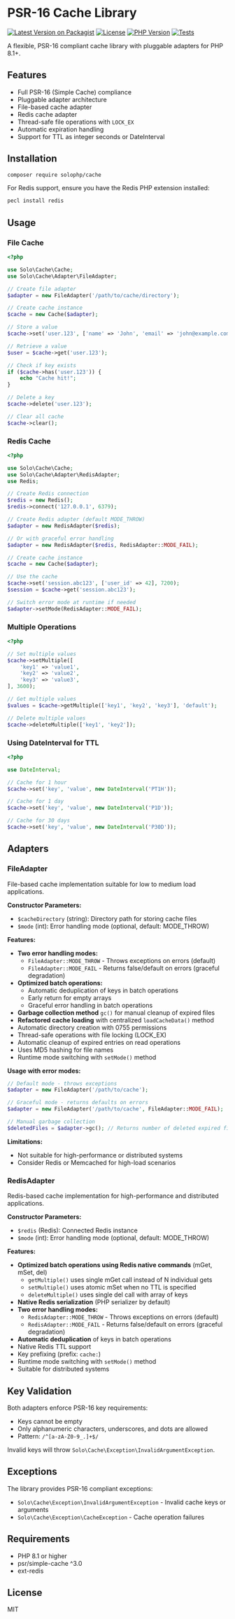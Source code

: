 # PSR-16 Cache Library

[![Latest Version on Packagist](https://img.shields.io/packagist/v/solophp/cache.svg)](https://packagist.org/packages/solophp/cache)
[![License](https://img.shields.io/packagist/l/solophp/cache.svg)](https://github.com/solophp/cache/blob/main/LICENSE)
[![PHP Version](https://img.shields.io/packagist/php-v/solophp/cache.svg)](https://packagist.org/packages/solophp/cache)
[![Tests](https://img.shields.io/github/actions/workflow/status/solophp/cache/tests.yml?label=tests)](https://github.com/solophp/cache/actions)

A flexible, PSR-16 compliant cache library with pluggable adapters for PHP 8.1+.

## Features

- Full PSR-16 (Simple Cache) compliance
- Pluggable adapter architecture
- File-based cache adapter
- Redis cache adapter
- Thread-safe file operations with `LOCK_EX`
- Automatic expiration handling
- Support for TTL as integer seconds or DateInterval

## Installation

```bash
composer require solophp/cache
```

For Redis support, ensure you have the Redis PHP extension installed:

```bash
pecl install redis
```

## Usage

### File Cache

```php
<?php

use Solo\Cache\Cache;
use Solo\Cache\Adapter\FileAdapter;

// Create file adapter
$adapter = new FileAdapter('/path/to/cache/directory');

// Create cache instance
$cache = new Cache($adapter);

// Store a value
$cache->set('user.123', ['name' => 'John', 'email' => 'john@example.com'], 3600);

// Retrieve a value
$user = $cache->get('user.123');

// Check if key exists
if ($cache->has('user.123')) {
    echo "Cache hit!";
}

// Delete a key
$cache->delete('user.123');

// Clear all cache
$cache->clear();
```

### Redis Cache

```php
<?php

use Solo\Cache\Cache;
use Solo\Cache\Adapter\RedisAdapter;
use Redis;

// Create Redis connection
$redis = new Redis();
$redis->connect('127.0.0.1', 6379);

// Create Redis adapter (default MODE_THROW)
$adapter = new RedisAdapter($redis);

// Or with graceful error handling
$adapter = new RedisAdapter($redis, RedisAdapter::MODE_FAIL);

// Create cache instance
$cache = new Cache($adapter);

// Use the cache
$cache->set('session.abc123', ['user_id' => 42], 7200);
$session = $cache->get('session.abc123');

// Switch error mode at runtime if needed
$adapter->setMode(RedisAdapter::MODE_FAIL);
```

### Multiple Operations

```php
<?php

// Set multiple values
$cache->setMultiple([
    'key1' => 'value1',
    'key2' => 'value2',
    'key3' => 'value3',
], 3600);

// Get multiple values
$values = $cache->getMultiple(['key1', 'key2', 'key3'], 'default');

// Delete multiple values
$cache->deleteMultiple(['key1', 'key2']);
```

### Using DateInterval for TTL

```php
<?php

use DateInterval;

// Cache for 1 hour
$cache->set('key', 'value', new DateInterval('PT1H'));

// Cache for 1 day
$cache->set('key', 'value', new DateInterval('P1D'));

// Cache for 30 days
$cache->set('key', 'value', new DateInterval('P30D'));
```

## Adapters

### FileAdapter

File-based cache implementation suitable for low to medium load applications.

**Constructor Parameters:**
- `$cacheDirectory` (string): Directory path for storing cache files
- `$mode` (int): Error handling mode (optional, default: MODE_THROW)

**Features:**
- **Two error handling modes:**
  - `FileAdapter::MODE_THROW` - Throws exceptions on errors (default)
  - `FileAdapter::MODE_FAIL` - Returns false/default on errors (graceful degradation)
- **Optimized batch operations:**
  - Automatic deduplication of keys in batch operations
  - Early return for empty arrays
  - Graceful error handling in batch operations
- **Garbage collection method** `gc()` for manual cleanup of expired files
- **Refactored cache loading** with centralized `loadCacheData()` method
- Automatic directory creation with 0755 permissions
- Thread-safe operations with file locking (LOCK_EX)
- Automatic cleanup of expired entries on read operations
- Uses MD5 hashing for file names
- Runtime mode switching with `setMode()` method

**Usage with error modes:**
```php
// Default mode - throws exceptions
$adapter = new FileAdapter('/path/to/cache');

// Graceful mode - returns defaults on errors
$adapter = new FileAdapter('/path/to/cache', FileAdapter::MODE_FAIL);

// Manual garbage collection
$deletedFiles = $adapter->gc(); // Returns number of deleted expired files
```

**Limitations:**
- Not suitable for high-performance or distributed systems
- Consider Redis or Memcached for high-load scenarios

### RedisAdapter

Redis-based cache implementation for high-performance and distributed applications.

**Constructor Parameters:**
- `$redis` (Redis): Connected Redis instance
- `$mode` (int): Error handling mode (optional, default: MODE_THROW)

**Features:**
- **Optimized batch operations using Redis native commands** (mGet, mSet, del)
  - `getMultiple()` uses single mGet call instead of N individual gets
  - `setMultiple()` uses atomic mSet when no TTL is specified
  - `deleteMultiple()` uses single del call with array of keys
- **Native Redis serialization** (PHP serializer by default)
- **Two error handling modes:**
  - `RedisAdapter::MODE_THROW` - Throws exceptions on errors (default)
  - `RedisAdapter::MODE_FAIL` - Returns false/default on errors (graceful degradation)
- **Automatic deduplication** of keys in batch operations
- Native Redis TTL support
- Key prefixing (prefix: `cache:`)
- Runtime mode switching with `setMode()` method
- Suitable for distributed systems

## Key Validation

Both adapters enforce PSR-16 key requirements:
- Keys cannot be empty
- Only alphanumeric characters, underscores, and dots are allowed
- Pattern: `/^[a-zA-Z0-9_.]+$/`

Invalid keys will throw `Solo\Cache\Exception\InvalidArgumentException`.

## Exceptions

The library provides PSR-16 compliant exceptions:

- `Solo\Cache\Exception\InvalidArgumentException` - Invalid cache keys or arguments
- `Solo\Cache\Exception\CacheException` - Cache operation failures

## Requirements

- PHP 8.1 or higher
- psr/simple-cache ^3.0
- ext-redis

## License

MIT

